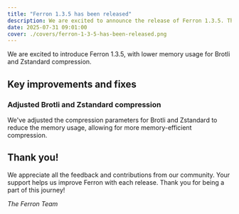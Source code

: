 ```yaml
---
title: "Ferron 1.3.5 has been released"
description: We are excited to announce the release of Ferron 1.3.5. This release brings lower memory usage for Brotli and Zstandard compression.
date: 2025-07-31 09:01:00
cover: ./covers/ferron-1-3-5-has-been-released.png
---
```


We are excited to introduce Ferron 1.3.5, with lower memory usage for Brotli and Zstandard compression.

## Key improvements and fixes

### Adjusted Brotli and Zstandard compression

We've adjusted the compression parameters for Brotli and Zstandard to reduce the memory usage, allowing for more memory-efficient compression.

## Thank you!

We appreciate all the feedback and contributions from our community. Your support helps us improve Ferron with each release. Thank you for being a part of this journey!

_The Ferron Team_
